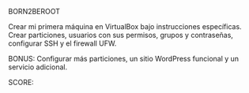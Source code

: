 
BORN2BEROOT

Crear mi primera máquina en VirtualBox bajo instrucciones específicas. Crear particiones, usuarios con sus permisos, grupos y contraseñas, configurar SSH y el firewall UFW.

BONUS:
	Configurar más particiones, un sitio WordPress funcional y un servicio adicional.

SCORE: 
